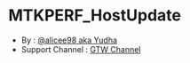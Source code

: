 # MTKPERF_HostUpdate
* By : [@alicee98 aka Yudha](https://t.me/yudhased)
* Support Channel : [GTW Channel](https://t.me/gtwprjkt)

